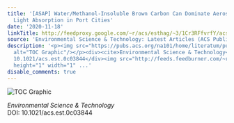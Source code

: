 ```yaml
---
title: '[ASAP] Water/Methanol-Insoluble Brown Carbon Can Dominate Aerosol-Enhanced
  Light Absorption in Port Cities'
date: '2020-11-18'
linkTitle: http://feedproxy.google.com/~r/acs/esthag/~3/1Cr3RFfvrfY/acs.est.0c03844
source: 'Environmental Science & Technology: Latest Articles (ACS Publications)'
description: '<p><img src="https://pubs.acs.org/na101/home/literatum/publisher/achs/journals/content/esthag/0/esthag.ahead-of-print/acs.est.0c03844/20201118/images/medium/es0c03844_0005.gif"
  alt="TOC Graphic"/></p><div><cite>Environmental Science & Technology</cite></div><div>DOI:
  10.1021/acs.est.0c03844</div><img src="http://feeds.feedburner.com/~r/acs/esthag/~4/1Cr3RFfvrfY"
  height="1" width="1" ...'
disable_comments: true
---
```

<p><img src="https://pubs.acs.org/na101/home/literatum/publisher/achs/journals/content/esthag/0/esthag.ahead-of-print/acs.est.0c03844/20201118/images/medium/es0c03844_0005.gif" alt="TOC Graphic"/></p><div><cite>Environmental Science & Technology</cite></div><div>DOI: 10.1021/acs.est.0c03844</div><img src="http://feeds.feedburner.com/~r/acs/esthag/~4/1Cr3RFfvrfY" height="1" width="1" ...